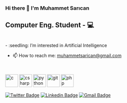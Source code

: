 ### Hi there 👋 I'm Muhammet Sarıcan
## Computer Eng. Student - 💻

<br>
- :seedling: I’m interested in Artificial Intelligence


- :mailbox: How to reach me: muhammetsarican@gmail.com
<br>
<!--<p align="left"> <img src="https://komarev.com/ghpvc/?username=MuhammetSarican&color=yellow" alt="MuhammetSarican" /> </p>-->

<!-- <p><img src="https://github-readme-stats.vercel.app/api/top-langs/?username=MuhammetSarican&layout=compact&hide=html" alt="MuhammetSarican"/></p>
 -->
<p align="left"> 
 <img src="https://icongr.am/devicon/c-original.svg?size=128&color=currentColor" alt="c" width="40" height="40"/>
 <img src="https://icongr.am/devicon/csharp-original.svg?size=128&color=currentColor" alt="csharp" width="40" height="40"/>
 <img src="https://icongr.am/devicon/python-original.svg?size=128&color=currentColor" alt="python" width="40" height="40"/>
 <img src="https://icongr.am/devicon/git-original.svg?size=128&color=currentColor" alt="git" width="40" height="40"/> 
 <img src="https://icongr.am/devicon/php-original.svg?size=128&color=currentColor" alt="php" width="40" height="40"/> 
</p>

[![Twitter Badge](https://img.shields.io/badge/-Twitter-000000?style=flat&labelColor=000000&logo=twitter&logoColor=white&link=https://twitter.com/MuhammetSrcn)](https://twitter.com/MuhammetSrcn)
[![Linkedin Badge](https://img.shields.io/badge/-LinkedIn-000000?style=flat&logo=Linkedin&logoColor=white&link=https://www.linkedin.com/in/muhammed-sar%C4%B1can-76b21a217//)](https://www.linkedin.com/in/muhammed-sar%C4%B1can-76b21a217/)
[![Gmail Badge](https://img.shields.io/badge/-Gmail-000000?style=flat&logo=Gmail&logoColor=white&link=mailto:muhammetsarican@gmail.com)](mailto:muhammetsarican@gmail.com)

<!--
**MuhammetSarican/MuhammetSarican** is a ✨ _special_ ✨ repository because its `README.md` (this file) appears on your GitHub profile.

Here are some ideas to get you started:

- 🔭 I’m currently working on ...
- 👯 I’m looking to collaborate on ...
- 🤔 I’m looking for help with ...
- 💬 Ask me about ...
- 📫 How to reach me: ...
- 😄 Pronouns: ...
- ⚡ Fun fact: ...
-->
